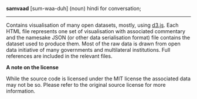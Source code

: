 **samvaad** [sum-waa-duh] (noun) hindi for conversation;
***

Contains visualisation of many open datasets, mostly, using [d3.js](https://d3js.org/).
Each HTML file represents one set of visualisation with associated commentary and the namesake
JSON (or other data serialisation format) file contains the dataset used to produce them.
Most of the raw data is drawn from open data initiative of many governments and multilateral
institutions. Full references are included in the relevant files.

**A note on the license**

While the source code is licensed under the MIT license the associated data may not be so.
Please refer to the original source license for more information.
